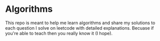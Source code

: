 # Algorithms
This repo is meant to help me learn algorithms and share my solutions to each question I solve on leetcode with detailed explanations. Becuase if you're able to teach then you really know it (I hope).
